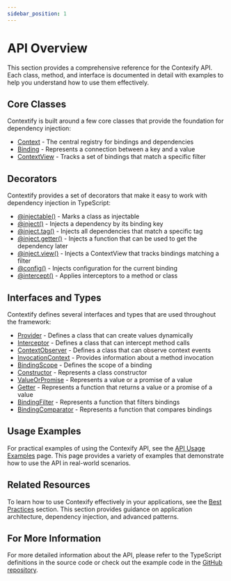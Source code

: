 ```yaml
---
sidebar_position: 1
---
```


# API Overview

This section provides a comprehensive reference for the Contexify API. Each class, method, and interface is documented in detail with examples to help you understand how to use them effectively.

## Core Classes

Contextify is built around a few core classes that provide the foundation for dependency injection:

- [Context](./context.md) - The central registry for bindings and dependencies
- [Binding](./binding.md) - Represents a connection between a key and a value
- [ContextView](./context-view.md) - Tracks a set of bindings that match a specific filter

## Decorators

Contextify provides a set of decorators that make it easy to work with dependency injection in TypeScript:

- [@injectable()](./decorators.md#injectable) - Marks a class as injectable
- [@inject()](./decorators.md#inject) - Injects a dependency by its binding key
- [@inject.tag()](./decorators.md#injecttag) - Injects all dependencies that match a specific tag
- [@inject.getter()](./decorators.md#injectgetter) - Injects a function that can be used to get the dependency later
- [@inject.view()](./decorators.md#injectview) - Injects a ContextView that tracks bindings matching a filter
- [@config()](./decorators.md#config) - Injects configuration for the current binding
- [@intercept()](./decorators.md#intercept) - Applies interceptors to a method or class

## Interfaces and Types

Contextify defines several interfaces and types that are used throughout the framework:

- [Provider](./interfaces.md#provider) - Defines a class that can create values dynamically
- [Interceptor](./interfaces.md#interceptor) - Defines a class that can intercept method calls
- [ContextObserver](./interfaces.md#contextobserver) - Defines a class that can observe context events
- [InvocationContext](./interfaces.md#invocationcontext) - Provides information about a method invocation
- [BindingScope](./interfaces.md#bindingscope) - Defines the scope of a binding
- [Constructor](./interfaces.md#constructor) - Represents a class constructor
- [ValueOrPromise](./interfaces.md#valueorpromise) - Represents a value or a promise of a value
- [Getter](./interfaces.md#getter) - Represents a function that returns a value or a promise of a value
- [BindingFilter](./interfaces.md#bindingfilter) - Represents a function that filters bindings
- [BindingComparator](./interfaces.md#bindingcomparator) - Represents a function that compares bindings

## Usage Examples

For practical examples of using the Contexify API, see the [API Usage Examples](./usage-examples.md) page. This page provides a variety of examples that demonstrate how to use the API in real-world scenarios.

## Related Resources

To learn how to use Contexify effectively in your applications, see the [Best Practices](/docs/best-practices) section. This section provides guidance on application architecture, dependency injection, and advanced patterns.

## For More Information

For more detailed information about the API, please refer to the TypeScript definitions in the source code or check out the example code in the [GitHub repository](https://github.com/teomyth/contexify).
